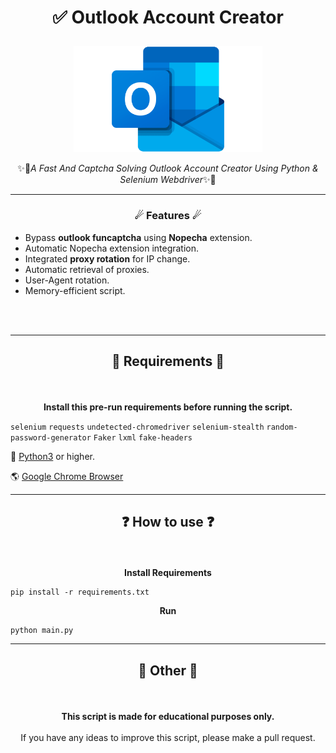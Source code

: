 # <p align="center">✅ Outlook Account Creator</p>
<p align="center"><img src="images/Outlook-Logo.png" alt="Outlook" style="max-width: 60% !important"></p>
<p align="center">✨🚀<em>A Fast And Captcha Solving Outlook Account Creator Using Python &amp; Selenium Webdriver</em>✨🚀</p>

----
### <p align="center">☄ Features ☄</p>
* Bypass **outlook funcaptcha** using **Nopecha** extension.
* Automatic Nopecha extension integration.
* Integrated **proxy rotation** for IP change.
* Automatic retrieval of proxies.
* User-Agent rotation.
* Memory-efficient script.
<br>

<br>

-----

## <p align="center">🔩 Requirements 🔩</p>
<br>
<p align="center"> <strong>Install this pre-run requirements before running the script.</strong></p>

`selenium`
`requests`
`undetected-chromedriver`
`selenium-stealth`
`random-password-generator`
`Faker`
`lxml`
`fake-headers`

🐍 <a href="https://www.python.org/">Python3</a> or higher.

🌎 <a href="https://www.google.com/intl/en_us/chrome">Google Chrome Browser</a>
<br>


----

## <p align="center">❓ How to use ❓</p>
<br>
<p align="center"><strong>Install Requirements</strong></p>

```
pip install -r requirements.txt
```


<p align="center"><strong>Run</strong></p>

```
python main.py
```

----

## <p align="center">📌 Other 📌</p>
<br>
<p align="center"><strong>This script is made for educational purposes only.</strong><br><br>If you have any ideas to improve this script, please make a pull request.</p>